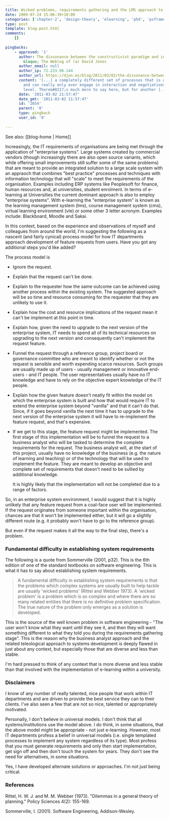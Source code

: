 ```yaml
---
title: Wicked problems, requirements gathering and the LMS approach to e-learning
date: 2009-07-24 15:06:39+10:00
categories: ['chapter-2', 'design-theory', 'elearning', 'phd', 'psframework', 'quotes', 'thesis']
type: post
template: blog-post.html
comments:
    []
    
pingbacks:
    - approved: '1'
      author: The dissonance between the constructivist paradigm and institutional e-learning
        &laquo; The Weblog of (a) David Jones
      author_email: null
      author_ip: 72.233.96.144
      author_url: https://djon.es/blog/2011/03/02/the-dissonance-between-the-constructivist-paradigm-and-institutional-e-learning/
      content: '[...] a completely different set of processes that is overly teleological
        and can really only ever engage in interaction and negotiations at the strategic
        level. There&#8217;s much more to say here, but for another [...]'
      date: '2011-03-02 21:57:47'
      date_gmt: '2011-03-02 11:57:47'
      id: '2654'
      parent: '0'
      type: pingback
      user_id: '0'
    
---
```


See also: [[blog-home | Home]]

Increasingly, the IT requirements of organisations are being met through the application of "enterprise systems". Large systems created by commercial vendors (though increasingly there are also open source variants, which while offering small improvements still suffer some of the same problems) that are meant to provide an integrated solution to a large scale system with an appraoch that combines "best practice" processes and techniques with information technology that will "scale" to meet the requirements of the organisation. Examples including ERP systems like Peoplesoft for finance, human resources and, at universities, student enrolment. In terms of e-learning at Universities the current dominant approach is also to employ "enterprise systems". With e-learning the "enterprise system" is known as the learning management system (lms), course management system (cms), virtual learning environment (vle) or some other 3 letter acronym. Examples include: Blackboard, Moodle and Sakai.

In this context, based on the experience and observations of myself and colleagues from around the world, I'm suggesting the following as a nascent (and fairly cynical) process model for how IT departments approach development of feature requests from users. Have you got any additional steps you'd like added?

The process model is

- Ignore the request.
- Explain that the request can't be done.
- Explain to the requester how the same outcome can be achieved using another process within the existing system. The suggested approach will be so time and resource consuming for the requester that they are unlikely to use it.
- Explain how the cost and resource implications of the request mean it can't be implement at this point in time.
- Explain how, given the need to upgrade to the next version of the enterprise system, IT needs to spend all of its technical resources on upgrading to the next version and consequently can't implement the request feature.
- Funnel the request through a reference group, project board or governance committee who are meant to identify whether or not the request is sensible and worth expending scarce resources. Such groups are usually made up of users - usually management or innovative end-users - and IT people. The user representatives usually have no IT knowledge and have to rely on the objective expert knowledge of the IT people.
- Explain how the given feature doesn't neatly fit within the model on which the enterprise system is built and how that would require IT to extend the enterprise system beyond "vanilla" and that it can't do that. Since, if it goes beyond vanilla the next time it has to upgrade to the next version of the enterprise system it will have to re-implement the feature request, and that's expensive.
- If we get to this stage, the feature request might be implemented. The first stage of this implementation will be to funnel the request to a business analyst who will be tasked to determine the complete requirements for the request. The business analyst will, at the start of this project, usually have no knowledge of the business (e.g. the nature of learning and teaching) or of the technology that will be used to implement the feature. They are meant to develop an objective and complete set of requirements that doesn't need to be sullied by additional knowledge.
    
    It is highly likely that the implementation will not be completed due to a range of factors.
    

So, in an enterprise system environment, I would suggest that it is highly unlikely that any feature request from a coal-face user will be implemented. If the request originates from someone important within the organisation, chances are that it won't be implemented either, but it will go a slightly different route (e.g. it probably won't have to go to the reference group).

But even if the request makes it all the way to the final step, there's a problem.

### Fundamental difficulty in establishing system requirements

The following is a quote from Sommerville (2001, p32). This is the 6th edition of one of the standard textbooks on software engineering. This is what it has to say about establishing system requirements.

> A fundamental difficulty in establishing system requirements is that the problems which complex systems are usually built to help tackle are usually 'wicked problems' (Rittel and Webber 1973). A 'wicked problem' is a problem which is so complex and where there are so many related entities that there is no definitive problem specification. The true nature of the problem only emerges as a solution is developed.

This is the source of the well known problem in software engineering - "The user won't know what they want until they see it, and then they will want something different to what they told you during the requirements gathering stage". This is the reason why the business analyst approach and the related teleological approach to systems development is deeply flawed in just about any context, but especially those that are diverse and less than stable.

I'm hard pressed to think of any context that is more diverse and less stable than that involved with the implementation of e-learning within a university.

### Disclaimers

I know of any number of really talented, nice people that work within IT departments and are driven to provide the best service they can to their clients. I've also seen a few that are not so nice, talented or appropriately motivated.

Personally, I don't believe in universal models. I don't think that all systems/institutions use the model above. I do think, in some situations, that the above model might be appropriate - not just e-learning. However, most IT departments profess a belief in universal models (i.e. single templated processes to implement any system regardless of its type). Most profess that you must generate requirements and only then start implementation, get sign off and then don't touch the system for years. They don't see the need for alternatives, in some situations.

Yes, I have developed alternate solutions or approaches. I'm not just being critical.

### References

Rittel, H. W. J. and M. M. Webber (1973). "Dilemmas in a general theory of planning." Policy Sciences 4(2): 155-169.

Sommerville, I. (2001). Software Engineering, Addison-Wesley.